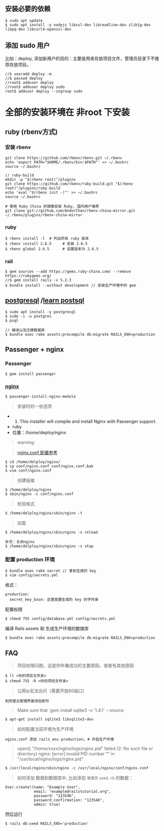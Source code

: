 ## 安装必要的依赖
```
$ sudo apt update 
$ sudo apt install -y nodejs libssl-dev libreadline-dev zlib1g-dev libpq-dev libcurl4-openssl-dev
```

## 添加 sudo 用户 
比如：deploy, 添加新用户的目的：主要是用来存放项目文件，管理员目录下不推荐存放项目。
```
//$ useradd deploy -m
//$ passwd deploy
//root$ adduser deploy 
//root$ adduser deploy sudo 
root$ adduser deploy --ingroup sudo
```

# 全部的安装环境在 非root 下安装
## ruby (rbenv方式)
### 安装 rbenv
```
git clone https://github.com/rbenv/rbenv.git ~/.rbenv
echo 'export PATH="$HOME/.rbenv/bin:$PATH"' >> ~/.bashrc
source ~/.bashrc

// ruby-build
mkdir -p "$(rbenv root)"/plugins
git clone https://github.com/rbenv/ruby-build.git "$(rbenv root)"/plugins/ruby-build
echo 'eval "$(rbenv init -)"' >> ~/.bashrc
source ~/.bashrc

# 使用 Ruby China 的镜像安装 Ruby, 国内用户推荐
git clone git://github.com/AndorChen/rbenv-china-mirror.git ~/.rbenv/plugins/rbenv-china-mirror
```

### ruby
```
$ rbenv install -l  # 列出所有 ruby 版本
$ rbenv install 2.6.5     # 安装 2.6.5
$ rbenv global 2.6.5      # 设置版本为 2.6.5
```

### rail 
```
$ gem sources --add https://gems.ruby-china.com/ --remove https://rubygems.org/
//$ gem install rails -v 5.2.3
$ bundle install --without development // 安装生产环境中的 gem
```
## [postgresql](https://github.com/JackLovel/Note/blob/master/DotNet/06.postgresql%E5%AE%89%E8%A3%85%E4%B8%8E%E4%BD%BF%E7%94%A8.md#%E5%AE%89%E8%A3%85) /[learn postsql](https://www.digitalocean.com/community/tutorials/how-to-install-and-use-postgresql-on-ubuntu-16-04)
```
$ sudo apt install -y postgresql
$ sudo -i -u postgres 
$ psql 

// 编译以及迁移数据库
$ bundle exec rake assets:precompile db:migrate RAILS_ENV=production
```

## Passenger + nginx
### Passenger
```
$ gem install passenger
```
### [nginx](https://github.com/JackLovel/Note/blob/master/Ruby/product_config/nginx.conf)
```
$ passenger-install-nginx-module
```
> 安装时的一些选项

- 1. This installer will compile and install Nginx with Passenger support.
- ruby
- 位置：/home/deploy/nginx

> warning:

> [nginx.conf 配置参考](product_config/nginx.conf)
```
$ cd /home/delploy/nginx/
$ cp conf/nginx.conf conf/nginx.conf.bak 
$ vim conf/nginx.conf
```
> 创建链接
```
$ /home/delploy/nginx
$ sbin/nginx -c conf/nginx.conf
```
> 检验格式 
```
$ /home/delploy/nginx/sbin/nginx -t 
```
> 加载
```
$ /home/delploy/nginx/sbin/nginx -s reload

补充：关闭nginx 
$ /home/delploy/nginx/sbin/nginx -s stop
```

### 配置 production 环境
```
$ bundle exec rake secret // 拿到生成的 key
$ vim config/secrets.yml 
```
格式：
```
production:
  secret_key_base: 这里放置生成的 key 的字符串
```
配置权限
```
$ chmod 755 config/database.yml config/secrets.yml
```
编译 Rails assets 和 生成生产环境的数据库
```
$ bundle exec rake assets:precompile db:migrate RAILS_ENV=production
```
## FAQ
> 项目权限问题，这是你布署成功的主要原因，或者有其他原因
```
$ ll <你的项目文件夹>
$ chmod 755 -R <你的项目文件夹>
```
> 公网ip无法访问（需要开放80端口）
```
到阿里云管理界面添加即可
```
> Make sure that `gem install sqlite3 -v '1.4.1' --source 
```
$ apt-get install sqlite3 libsqlite3-dev
```
> 如何配置当前环境为生产环境
```
nginx.conf 添加 rails_env production; # 开启生产环境
```
> open() "/home/xxxx/nginx/logs/nginx.pid" failed (2: No such file or directory)
> nginx: [error] invalid PID number "" in "/usr/local/nginx/logs/nginx.pid"
```
$ /usr/local/nginx/sbin/nginx -c /usr/local/nginx/conf/nginx.conf
```
> 如何添加 数据到数据库中, 比如添加 `管理员`
`seed.rb` 的数据：
```
User.create!(name: "Example User",
             email: "example@railstutorial.org",
             password: "123546",
             password_confirmation: "123546",
             admin: true)
```
然后运行
```
$ rails db:seed RAILS_ENV='production'
```
